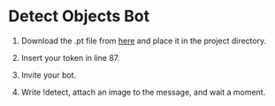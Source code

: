# Detect Objects Bot

1. Download the .pt file from [here](https://github.com/OlafenwaMoses/ImageAI/releases/download/3.0.0-pretrained/yolov3.pt) and place it in the project directory.

2. Insert your token in line 87.

3. Invite your bot.

4. Write !detect, attach an image to the message, and wait a moment.
